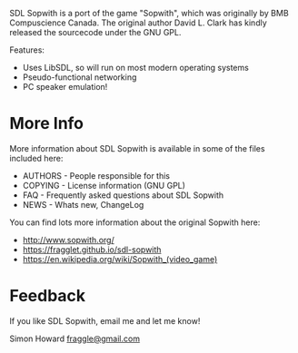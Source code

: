 
SDL Sopwith is a port of the game "Sopwith", which was originally
by BMB Compuscience Canada. The original author David L. Clark
has kindly released the sourcecode under the GNU GPL.

Features:

* Uses LibSDL, so will run on most modern operating systems
* Pseudo-functional networking
* PC speaker emulation!

# More Info

More information about SDL Sopwith is available in some of the files
included here:

* AUTHORS - People responsible for this
* COPYING - License information (GNU GPL)
* FAQ - Frequently asked questions about SDL Sopwith
* NEWS - Whats new, ChangeLog

You can find lots more information about the original Sopwith here:

* http://www.sopwith.org/
* https://fragglet.github.io/sdl-sopwith
* https://en.wikipedia.org/wiki/Sopwith_(video_game)

# Feedback

If you like SDL Sopwith, email me and let me know!

Simon Howard <fraggle@gmail.com>

